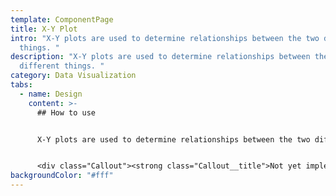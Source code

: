 ```yaml
---
template: ComponentPage
title: X-Y Plot
intro: "X-Y plots are used to determine relationships between the two different
  things. "
description: "X-Y plots are used to determine relationships between the two
  different things. "
category: Data Visualization
tabs:
  - name: Design
    content: >-
      ## How to use


      X-Y plots are used to determine relationships between the two different things. The x-axis is used to measure one event (or variable) and the y-axis is used to measure the other. If both variables increase at the same time, they have a positive relationship. If one variable decreases while the other increases, they have a negative relationship. Sometimes the variables don't follow any pattern and have no relationship.


      <div class="Callout"><strong class="Callout__title">Not yet implemented </strong><p class="Callout__text">The X-Y-plot will not be implemented until a change of framework for charts is completed, but is already in use under the heading "Avkastning och risk i din portfölj" in <a href="https://www.lansforsakringar.se/stockholm/privat/bank/spara/fondkurser/portfoljanalys/?shortcut=1&ids=F0GBR04FJO%7C25%2CF0GBR04LF6%7C25%2CF0GBR04LEN%7C25%2CF00000QU29%7C25">Portföljanalys].</a></p></div>
backgroundColor: "#fff"
---
```

